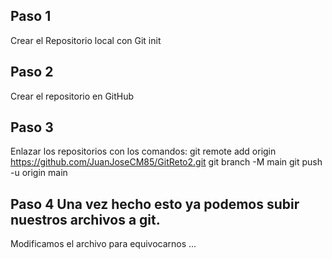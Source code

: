 ## Paso 1

Crear el Repositorio local con Git init

## Paso 2

Crear el repositorio en GitHub

## Paso 3

Enlazar los repositorios con los comandos:
git remote add origin https://github.com/JuanJoseCM85/GitReto2.git
git branch -M main
git push -u origin main

## Paso 4 Una vez hecho esto ya podemos subir nuestros archivos a git.

Modificamos el archivo para equivocarnos ...
